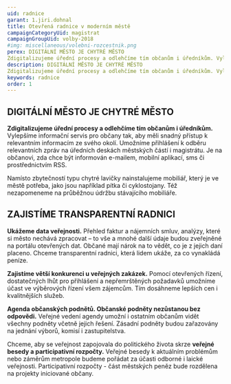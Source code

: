 ```yaml
---
uid: radnice
garant: 1.jiri.dohnal
title: Otevřená radnice v moderním městě
campaignCategoryUid: magistrat
campaignGroupUid: volby-2018
#img: miscellaneous/volebni-rozcestnik.png
perex: DIGITÁLNÍ MĚSTO JE CHYTRÉ MĚSTO
Zdigitalizujeme úřední procesy a odlehčíme tím občanům i úředníkům. Vylepšíme informační servis pro občany tak, aby měli snadný přístup k relevantním informacím ze svého okolí. prostřednictvím RSS.
description: DIGITÁLNÍ MĚSTO JE CHYTRÉ MĚSTO
Zdigitalizujeme úřední procesy a odlehčíme tím občanům i úředníkům. Vylepšíme informační servis pro občany tak, aby měli snadný přístup k relevantním informacím ze svého okolí.
keywords: radnice
order: 1
---
```


## DIGITÁLNÍ MĚSTO JE CHYTRÉ MĚSTO
 
**Zdigitalizujeme úřední procesy a odlehčíme tím občanům i úředníkům.** Vylepšíme informační servis pro občany tak, aby měli snadný přístup k relevantním informacím ze svého okolí. Umožníme přihlášení k odběru relevantních zpráv na úředních deskách městských částí i magistrátu. Je na občanovi, zda chce být informován e-mailem, mobilní aplikací, sms či prostřednictvím RSS.
 
Namísto zbytečností typu chytré lavičky nainstalujeme mobiliář, který je ve městě potřeba, jako jsou například pítka či cyklostojany. Též nezapomeneme na průběžnou údržbu stávajícího mobiliáře.
 
## ZAJISTÍME TRANSPARENTNÍ RADNICI
 
**Ukážeme data veřejnosti.** Přehled faktur a nájemních smluv, analýzy, které si město nechává zpracovat – to vše a mnohé další údaje budou zveřejněné na portálu otevřených dat.
Občané mají nárok na to vědět, co je z jejich daní placeno. Chceme transparentní radnici, která lidem ukáže, za co vynakládá peníze.
 
**Zajistíme větší konkurenci u veřejných zakázek.** Pomocí otevřených řízení, dostatečných lhůt pro přihlášení a nepřemrštěných požadavků umožníme účast ve výběrových řízení všem zájemcům. Tím dosáhneme lepších cen i kvalitnějších služeb.
 
**Agenda občanských podnětů. Občanské podněty nezůstanou bez odpovědi.** Veřejné vedení agendy umožní i ostatním občanům vidět všechny podněty včetně jejich řešení. Zásadní podněty budou zařazovány na jednání výborů, komisí i zastupitelstva.
 
Chceme, aby se veřejnost zapojovala do politického života skrze **veřejné besedy a participativní rozpočty.**
Veřejné besedy k aktuálním problémům nebo záměrům metropole budeme pořádat za účasti odborné i laické veřejnosti.
Participativní rozpočty - část městských peněz bude rozdělena na projekty iniciované občany.
